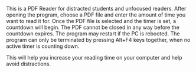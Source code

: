 This is a PDF Reader for distracted students and unfocused readers.
After opening the program, choose a PDF file and enter the amount of time you want to read it for.
Once the PDF file is selected and the timer is set, a countdown will begin. The PDF cannot be closed in any way before the countdown expires. 
The program may restart if the PC is rebooted.
The program can only be terminated by pressing Alt+F4 keys together, when no active timer is counting down.

This will help you increase your reading time on your computer and help avoid distractions.
